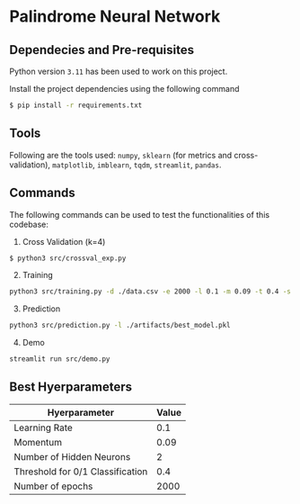 # Palindrome Neural Network

## Dependecies and Pre-requisites

Python version `3.11` has been used to work on this project.

Install the project dependencies using the following command

```sh
$ pip install -r requirements.txt
```

## Tools

Following are the tools used: `numpy`, `sklearn` (for metrics and cross-validation), `matplotlib`, `imblearn`, `tqdm`, `streamlit`, `pandas`.


## Commands

The following commands can be used to test the functionalities of this codebase:

1. Cross Validation (k=4)
```sh
$ python3 src/crossval_exp.py
```

2. Training
```sh
python3 src/training.py -d ./data.csv -e 2000 -l 0.1 -m 0.09 -t 0.4 -s './artifacts'
```

3. Prediction 
```sh
python3 src/prediction.py -l ./artifacts/best_model.pkl
```

4. Demo
```sh
streamlit run src/demo.py
```



## Best Hyerparameters

| Hyerparameter                    | Value |
|----------------------------------|-------|
| Learning Rate                    | 0.1   |
| Momentum                         | 0.09  |
| Number of Hidden Neurons         | 2     |
| Threshold for 0/1 Classification | 0.4   |
| Number of epochs                 | 2000 |
